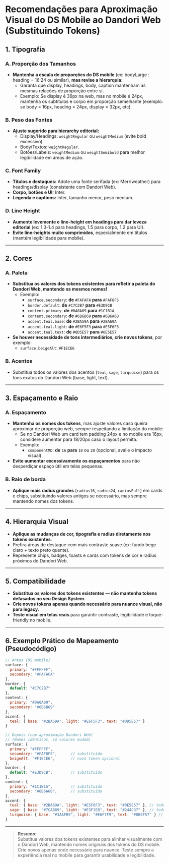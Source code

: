 # Recomendações para Aproximação Visual do DS Mobile ao Dandori Web (Substituindo Tokens)

## 1. Tipografia

### **A. Proporção dos Tamanhos**
- **Mantenha a escala de proporções do DS mobile** (ex: bodyLarge : heading = 16:24 ou similar), **mas revise a hierarquia**:
  - Garanta que display, headings, body, caption mantenham as mesmas relações de proporção entre si.
  - Exemplo: Se display é 36px na web, mas no mobile é 24px, mantenha os subtítulos e corpo em proporção semelhante (exemplo: se body = 16px, heading = 24px, display = 32px, etc).

### **B. Peso das Fontes**
- **Ajuste sugerido para hierarchy editorial:**
  - Display/Headings: `weightRegular` ou `weightMedium` (evite bold excessivo).
  - Body/Textos: `weightRegular`.
  - Botões/Labels: `weightMedium` ou `weightSemibold` para melhor legibilidade em áreas de ação.

### **C. Font Family**
- **Títulos e destaques:** Adote uma fonte serifada (ex: Merriweather) para headings/display (consistente com Dandori Web).
- **Corpo, botões e UI:** Inter.
- **Legenda e captions:** Inter, tamanho menor, peso medium.

### **D. Line Height**
- **Aumente levemente o line-height em headings para dar leveza editorial** (ex: 1.3-1.4 para headings, 1.5 para corpo, 1.2 para UI).
- **Evite line-heights muito comprimidos**, especialmente em títulos (mantém legibilidade para mobile).

---

## 2. Cores

### **A. Paleta**
- **Substitua os valores dos tokens existentes para refletir a paleta do Dandori Web, mantendo os mesmos nomes!**
  - Exemplo:  
    - `surface.secondary`: **de** `#FAFAFA` **para** `#FAF8F5`
    - `border.default`: **de** `#C7C2B7` **para** `#E3D9CB`
    - `content.primary`: **de** `#0A0A09` **para** `#1C1B1A`
    - `content.secondary`: **de** `#6B6B69` **para** `#6B6A68`
    - `accent.teal.base`: **de** `#2BA59A` **para** `#2BA69A`
    - `accent.teal.light`: **de** `#E6F5F3` **para** `#E5F6F3`
    - `accent.teal.text`: **de** `#0D5E57` **para** `#0E5E57`
- **Se houver necessidade de tons intermediários, crie novos tokens**, por exemplo:
  - `surface.beigeAlt`: `#F1ECE6`

### **B. Acentos**
- Substitua todos os valores dos acentos (`teal`, `sage`, `turquoise`) para os tons exatos do Dandori Web (base, light, text).

---

## 3. Espaçamento e Raio

### **A. Espaçamento**
- **Mantenha os nomes dos tokens**, mas ajuste valores caso queira aproximar de proporção web, sempre respeitando a limitação do mobile:
  - Se no Dandori Web um card tem padding 24px e no mobile era 16px, considere aumentar para 18/20px caso o layout permita.
  - Exemplo:
    - `componentMD`: **de** `16` **para** `18` ou `20` (opcional, avalie o impacto visual).
- **Evite aumentar excessivamente os espaçamentos** para não desperdiçar espaço útil em telas pequenas.

### **B. Raio de borda**
- **Aplique mais radius grandes** (`radius16`, `radius24`, `radiusFull`) em cards e chips, substituindo valores antigos se necessário, mas sempre mantendo nomes dos tokens.

---

## 4. Hierarquia Visual

- **Aplique as mudanças de cor, tipografia e radius diretamente nos tokens existentes**.
- Prefira áreas de destaque com mais contraste suave (ex: fundo bege claro + texto preto quente).
- Represente chips, badges, toasts e cards com tokens de cor e radius próximos do Dandori Web.

---

## 5. Compatibilidade

- **Substitua os valores dos tokens existentes — não mantenha tokens defasados no seu Design System.**
- **Crie novos tokens apenas quando necessário para nuance visual, não para legacy.**
- **Teste visual em telas reais** para garantir contraste, legibilidade e toque-friendly no mobile.

---

## 6. Exemplo Prático de Mapeamento (Pseudocódigo)

```js
// Antes (DS mobile)
surface: {
  primary: "#FFFFFF",
  secondary: "#FAFAFA"
},
border: {
  default: "#C7C2B7"
},
content: {
  primary: "#0A0A09",
  secondary: "#6B6B69"
},
accent: {
  teal: { base: "#2BA59A", light: "#E6F5F3", text: "#0D5E57" }
}

// Depois (com aproximação Dandori Web)
// (Nomes idênticos, só valores mudam)
surface: {
  primary: "#FFFFFF",
  secondary: "#FAF8F5",      // substituído
  beigeAlt: "#F1ECE6",       // novo token opcional
},
border: {
  default: "#E3D9CB",        // substituído
},
content: {
  primary: "#1C1B1A",        // substituído
  secondary: "#6B6A68",      // substituído
},
accent: {
  teal: { base: "#2BA69A", light: "#E5F6F3", text: "#0E5E57" }, // todos substituídos
  sage: { base: "#7CAB89", light: "#E3F1E8", text: "#244C37" }, // todos substituídos
  turquoise: { base: "#3AAFB9", light: "#E6F7F9", text: "#0B4F57" } // todos substituídos
}
```

---

> **Resumo:**  
> Substitua valores dos tokens existentes para alinhar visualmente com o Dandori Web, mantendo nomes originais dos tokens do DS mobile. Crie novos apenas onde necessário para nuance. Teste sempre a experiência real no mobile para garantir usabilidade e legibilidade.